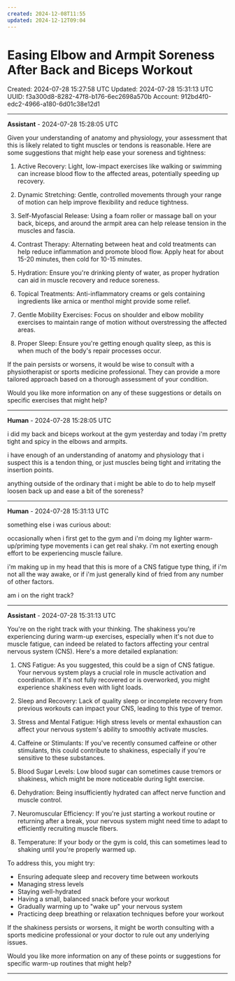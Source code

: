 ```yaml
---
created: 2024-12-08T11:55
updated: 2024-12-12T09:04
---
```

# Easing Elbow and Armpit Soreness After Back and Biceps Workout

Created: 2024-07-28 15:27:58 UTC
Updated: 2024-07-28 15:31:13 UTC
UUID: f3a300d8-8282-47f8-b176-6ec2698a570b
Account: 912bd4f0-edc2-4966-a180-6d01c38e12d1

---

**Assistant** - 2024-07-28 15:28:05 UTC

 Given your understanding of anatomy and physiology, your assessment that this is likely related to tight muscles or tendons is reasonable. Here are some suggestions that might help ease your soreness and tightness:

1. Active Recovery: Light, low-impact exercises like walking or swimming can increase blood flow to the affected areas, potentially speeding up recovery.

2. Dynamic Stretching: Gentle, controlled movements through your range of motion can help improve flexibility and reduce tightness.

3. Self-Myofascial Release: Using a foam roller or massage ball on your back, biceps, and around the armpit area can help release tension in the muscles and fascia.

4. Contrast Therapy: Alternating between heat and cold treatments can help reduce inflammation and promote blood flow. Apply heat for about 15-20 minutes, then cold for 10-15 minutes.

5. Hydration: Ensure you're drinking plenty of water, as proper hydration can aid in muscle recovery and reduce soreness.

6. Topical Treatments: Anti-inflammatory creams or gels containing ingredients like arnica or menthol might provide some relief.

7. Gentle Mobility Exercises: Focus on shoulder and elbow mobility exercises to maintain range of motion without overstressing the affected areas.

8. Proper Sleep: Ensure you're getting enough quality sleep, as this is when much of the body's repair processes occur.

If the pain persists or worsens, it would be wise to consult with a physiotherapist or sports medicine professional. They can provide a more tailored approach based on a thorough assessment of your condition.

Would you like more information on any of these suggestions or details on specific exercises that might help?

---

**Human** - 2024-07-28 15:28:05 UTC

i did my back and biceps workout at the gym yesterday and today i'm pretty tight and spicy in the elbows and armpits. 

i have enough of an understanding of anatomy and physiology that i suspect this is a tendon thing, or just muscles being tight and irritating the insertion points. 

anything outside of the ordinary that i might be able to do to help myself loosen back up and ease a bit of the soreness?

---

**Human** - 2024-07-28 15:31:13 UTC

something else i was curious about: 

occasionally when i first get to the gym and i'm doing my lighter warm-up/priming type movements i can get real shaky. i'm not exerting enough effort to be experiencing muscle failure. 

i'm making up in my head that this is more of a CNS fatigue type thing, if i'm not all the way awake, or if i'm just generally kind of fried from any number of other factors. 

am i on the right track?

---

**Assistant** - 2024-07-28 15:31:13 UTC

 You're on the right track with your thinking. The shakiness you're experiencing during warm-up exercises, especially when it's not due to muscle fatigue, can indeed be related to factors affecting your central nervous system (CNS). Here's a more detailed explanation:

1. CNS Fatigue: As you suggested, this could be a sign of CNS fatigue. Your nervous system plays a crucial role in muscle activation and coordination. If it's not fully recovered or is overworked, you might experience shakiness even with light loads.

2. Sleep and Recovery: Lack of quality sleep or incomplete recovery from previous workouts can impact your CNS, leading to this type of tremor.

3. Stress and Mental Fatigue: High stress levels or mental exhaustion can affect your nervous system's ability to smoothly activate muscles.

4. Caffeine or Stimulants: If you've recently consumed caffeine or other stimulants, this could contribute to shakiness, especially if you're sensitive to these substances.

5. Blood Sugar Levels: Low blood sugar can sometimes cause tremors or shakiness, which might be more noticeable during light exercise.

6. Dehydration: Being insufficiently hydrated can affect nerve function and muscle control.

7. Neuromuscular Efficiency: If you're just starting a workout routine or returning after a break, your nervous system might need time to adapt to efficiently recruiting muscle fibers.

8. Temperature: If your body or the gym is cold, this can sometimes lead to shaking until you're properly warmed up.

To address this, you might try:
- Ensuring adequate sleep and recovery time between workouts
- Managing stress levels
- Staying well-hydrated
- Having a small, balanced snack before your workout
- Gradually warming up to "wake up" your nervous system
- Practicing deep breathing or relaxation techniques before your workout

If the shakiness persists or worsens, it might be worth consulting with a sports medicine professional or your doctor to rule out any underlying issues.

Would you like more information on any of these points or suggestions for specific warm-up routines that might help?

---

